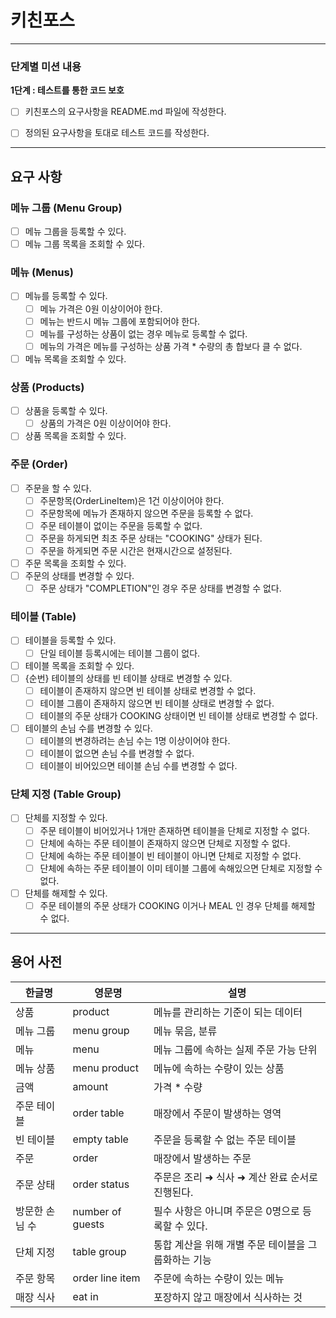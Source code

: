 # 키친포스
---
### 단계별 미션 내용
**1단계 : 테스트를 통한 코드 보호**
- [ ] 키친포스의 요구사항을 README.md 파일에 작성한다.
- [ ] 정의된 요구사항을 토대로 테스트 코드를 작성한다.
 

---
## 요구 사항
### 메뉴 그룹 (Menu Group)
- [ ] 메뉴 그룹을 등록할 수 있다.
- [ ] 메뉴 그룹 목록을 조회할 수 있다.

### 메뉴 (Menus)
- [ ] 메뉴를 등록할 수 있다.
    - [ ] 메뉴 가격은 0원 이상이어야 한다.
    - [ ] 메뉴는 반드시 메뉴 그룹에 포함되어야 한다.
    - [ ] 메뉴를 구성하는 상품이 없는 경우 메뉴로 등록할 수 없다.
    - [ ] 메뉴의 가격은 메뉴를 구성하는 상품 가격 * 수량의 총 합보다 클 수 없다.
- [ ] 메뉴 목록을 조회할 수 있다.

### 상품 (Products)
- [ ] 상품을 등록할 수 있다.
  - [ ] 상품의 가격은 0원 이상이어야 한다.
- [ ] 상품 목록을 조회할 수 있다.

### 주문 (Order)
- [ ] 주문을 할 수 있다. 
  - [ ] 주문항목(OrderLineItem)은 1건 이상이어야 한다.
  - [ ] 주문항목에 메뉴가 존재하지 않으면 주문을 등록할 수 없다.
  - [ ] 주문 테이블이 없이는 주문을 등록할 수 없다.
  - [ ] 주문을 하게되면 최초 주문 상태는 "COOKING" 상태가 된다. 
  - [ ] 주문을 하게되면 주문 시간은 현재시간으로 설정된다.
- [ ] 주문 목록을 조회할 수 있다.
- [ ] 주문의 상태를 변경할 수 있다.
  - [ ] 주문 상태가 "COMPLETION"인 경우 주문 상태를 변경할 수 없다. 

### 테이블 (Table)
- [ ] 테이블을 등록할 수 있다.
  - [ ] 단일 테이블 등록시에는 테이블 그룹이 없다.
- [ ] 테이블 목록을 조회할 수 있다.
- [ ] {순번} 테이블의 상태를 빈 테이블 상태로 변경할 수 있다.
  - [ ] 테이블이 존재하지 않으면 빈 테이블 상태로 변경할 수 없다.
  - [ ] 테이블 그룹이 존재하지 않으면 빈 테이블 상태로 변경할 수 없다.
  - [ ] 테이블의 주문 상태가 COOKING 상태이면 빈 테이블 상태로 변경할 수 없다.
- [ ] 테이블의 손님 수를 변경할 수 있다.
  - [ ] 테이블의 변경하려는 손님 수는 1명 이상이어야 한다.
  - [ ] 테이블이 없으면 손님 수를 변경할 수 없다. 
  - [ ] 테이블이 비어있으면 테이블 손님 수를 변경할 수 없다.

### 단체 지정 (Table Group)
- [ ] 단체를 지정할 수 있다.
  - [ ] 주문 테이블이 비어있거나 1개만 존재하면 테이블을 단체로 지정할 수 없다.
  - [ ] 단체에 속하는 주문 테이블이 존재하지 않으면 단체로 지정할 수 없다.
  - [ ] 단체에 속하는 주문 테이블이 빈 테이블이 아니면 단체로 지정할 수 없다.
  - [ ] 단체에 속하는 주문 테이블이 이미 테이블 그룹에 속해있으면 단체로 지정할 수 없다.
- [ ] 단체를 해제할 수 있다.
  - [ ] 주문 테이블의 주문 상태가 COOKING 이거나 MEAL 인 경우 단체를 해제할 수 없다.

---
## 용어 사전

| 한글명 | 영문명 | 설명 |
| --- | --- | --- |
| 상품 | product | 메뉴를 관리하는 기준이 되는 데이터 |
| 메뉴 그룹 | menu group | 메뉴 묶음, 분류 |
| 메뉴 | menu | 메뉴 그룹에 속하는 실제 주문 가능 단위 |
| 메뉴 상품 | menu product | 메뉴에 속하는 수량이 있는 상품 |
| 금액 | amount | 가격 * 수량 |
| 주문 테이블 | order table | 매장에서 주문이 발생하는 영역 |
| 빈 테이블 | empty table | 주문을 등록할 수 없는 주문 테이블 |
| 주문 | order | 매장에서 발생하는 주문 |
| 주문 상태 | order status | 주문은 조리 ➜ 식사 ➜ 계산 완료 순서로 진행된다. |
| 방문한 손님 수 | number of guests | 필수 사항은 아니며 주문은 0명으로 등록할 수 있다. |
| 단체 지정 | table group | 통합 계산을 위해 개별 주문 테이블을 그룹화하는 기능 |
| 주문 항목 | order line item | 주문에 속하는 수량이 있는 메뉴 |
| 매장 식사 | eat in | 포장하지 않고 매장에서 식사하는 것 |
